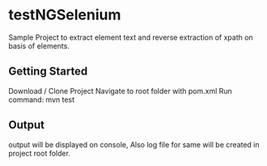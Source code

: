 # testNGSelenium

Sample Project to extract element text and reverse extraction of xpath on basis of elements.

## Getting Started

Download / Clone Project
Navigate to root folder with pom.xml
Run command: mvn test

## Output

output will be displayed on console, Also log file for same will be created in project root folder.
